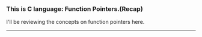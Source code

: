 <h3>This is C language: Function Pointers.(Recap)</h3>

I'll be reviewing the concepts on function pointers here.</br>
<hr>

